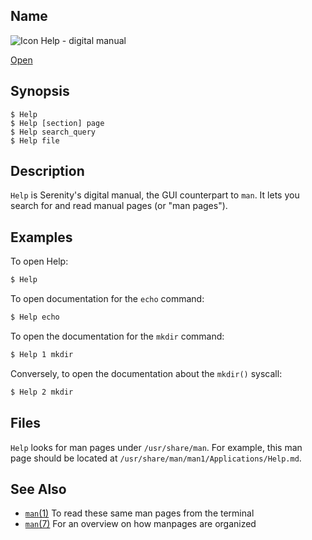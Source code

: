 ## Name

![Icon](file:///res/icons/16x16/app-help.png) Help - digital manual

[Open](file:///bin/Help)

## Synopsis

```**sh
$ Help
$ Help [section] page
$ Help search_query
$ Help file
```

## Description

`Help` is Serenity's digital manual, the GUI counterpart to `man`.
It lets you search for and read manual pages (or "man pages").

## Examples

To open Help:
```sh
$ Help
```

To open documentation for the `echo` command:
```sh
$ Help echo
```

To open the documentation for the `mkdir` command:
```sh
$ Help 1 mkdir
```
Conversely, to open the documentation about the `mkdir()` syscall:
```sh
$ Help 2 mkdir
```

## Files

`Help` looks for man pages under `/usr/share/man`. For example,
this man page should be located at `/usr/share/man/man1/Applications/Help.md`.

## See Also

* [`man`(1)](help://man/1/man) To read these same man pages from the terminal
* [`man`(7)](help://man/7/man) For an overview on how manpages are organized

